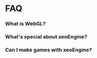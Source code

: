 # FAQ

### What is WebGL?

### What's special about xeoEngine?

### Can I make games with xeoEngine?



